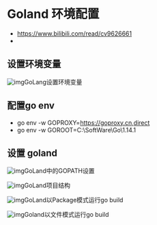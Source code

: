 # Goland 环境配置

* https://www.bilibili.com/read/cv9626661
* 

## 设置环境变量

![img](https://cdn.jsdelivr.net/gh/ds19991999/image/picgo/20210227205057.webp)GoLang设置环境变量

## 配置go env

- go env -w GOPROXY=https://goproxy.cn,direct
- go env -w GOROOT=C:\SoftWare\Go\1.14.1

## 设置 goland

![img](https://cdn.jsdelivr.net/gh/ds19991999/image/picgo/20210227205103.webp)GoLand中的GOPATH设置

![img](https://cdn.jsdelivr.net/gh/ds19991999/image/picgo/20210227205111.webp)GoLand项目结构

![img](https://cdn.jsdelivr.net/gh/ds19991999/image/picgo/20210227205119.webp)GoLand以Package模式运行go build

![img](https://cdn.jsdelivr.net/gh/ds19991999/image/picgo/20210227205126.webp)Goland以文件模式运行go build